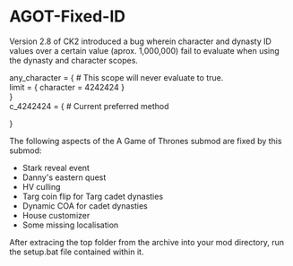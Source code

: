 # AGOT-Fixed-ID

Version 2.8 of CK2 introduced a bug wherein character and dynasty ID values over a certain value (aprox. 1,000,000) fail to evaluate when using the dynasty and character scopes.

any_character = { # This scope will never evaluate to true.  
	limit = { character = 4242424 }  
}  
c_4242424 = { # Current preferred method  

}

The following aspects of the A Game of Thrones submod are fixed by this submod:
* Stark reveal event
* Danny's eastern quest
* HV culling
* Targ coin flip for Targ cadet dynasties
* Dynamic COA for cadet dynasties
* House customizer
* Some missing localisation  

After extracing the top folder from the archive into your mod directory, run the setup.bat file contained within it.
